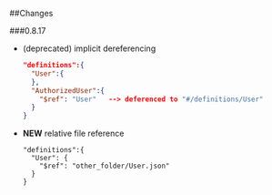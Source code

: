 ##Changes

###0.8.17

- (deprecated) implicit dereferencing
  ```json
  "definitions":{
    "User":{
    },
    "AuthorizedUser":{
      "$ref": "User"   --> deferenced to "#/definitions/User"
    }
  }
  ```
- __NEW__ relative file reference
  ```
  "definitions":{
    "User": {
      "$ref": "other_folder/User.json"
    }
  }
  ```
